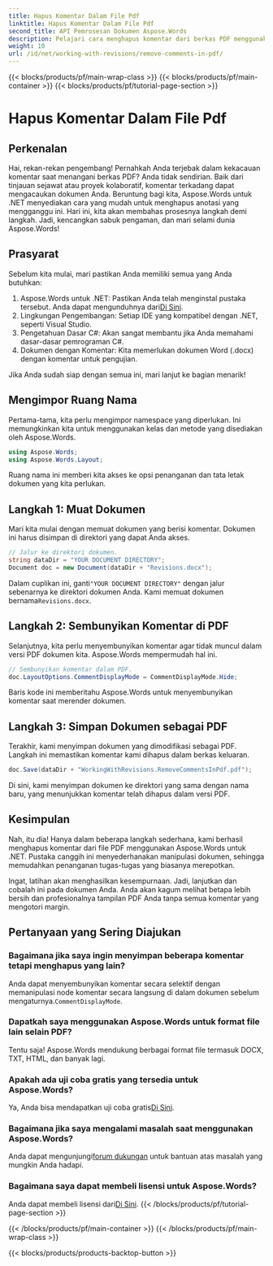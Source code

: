 ```yaml
---
title: Hapus Komentar Dalam File Pdf
linktitle: Hapus Komentar Dalam File Pdf
second_title: API Pemrosesan Dokumen Aspose.Words
description: Pelajari cara menghapus komentar dari berkas PDF menggunakan Aspose.Words untuk .NET dengan panduan langkah demi langkah kami.
weight: 10
url: /id/net/working-with-revisions/remove-comments-in-pdf/
---
```


{{< blocks/products/pf/main-wrap-class >}}
{{< blocks/products/pf/main-container >}}
{{< blocks/products/pf/tutorial-page-section >}}

# Hapus Komentar Dalam File Pdf

## Perkenalan

Hai, rekan-rekan pengembang! Pernahkah Anda terjebak dalam kekacauan komentar saat menangani berkas PDF? Anda tidak sendirian. Baik dari tinjauan sejawat atau proyek kolaboratif, komentar terkadang dapat mengacaukan dokumen Anda. Beruntung bagi kita, Aspose.Words untuk .NET menyediakan cara yang mudah untuk menghapus anotasi yang mengganggu ini. Hari ini, kita akan membahas prosesnya langkah demi langkah. Jadi, kencangkan sabuk pengaman, dan mari selami dunia Aspose.Words!

## Prasyarat

Sebelum kita mulai, mari pastikan Anda memiliki semua yang Anda butuhkan:

1.  Aspose.Words untuk .NET: Pastikan Anda telah menginstal pustaka tersebut. Anda dapat mengunduhnya dari[Di Sini](https://releases.aspose.com/words/net/).
2. Lingkungan Pengembangan: Setiap IDE yang kompatibel dengan .NET, seperti Visual Studio.
3. Pengetahuan Dasar C#: Akan sangat membantu jika Anda memahami dasar-dasar pemrograman C#.
4. Dokumen dengan Komentar: Kita memerlukan dokumen Word (.docx) dengan komentar untuk pengujian.

Jika Anda sudah siap dengan semua ini, mari lanjut ke bagian menarik!

## Mengimpor Ruang Nama

Pertama-tama, kita perlu mengimpor namespace yang diperlukan. Ini memungkinkan kita untuk menggunakan kelas dan metode yang disediakan oleh Aspose.Words.

```csharp
using Aspose.Words;
using Aspose.Words.Layout;
```

Ruang nama ini memberi kita akses ke opsi penanganan dan tata letak dokumen yang kita perlukan.

## Langkah 1: Muat Dokumen

Mari kita mulai dengan memuat dokumen yang berisi komentar. Dokumen ini harus disimpan di direktori yang dapat Anda akses.


```csharp
// Jalur ke direktori dokumen.
string dataDir = "YOUR DOCUMENT DIRECTORY";
Document doc = new Document(dataDir + "Revisions.docx");
```

 Dalam cuplikan ini, ganti`"YOUR DOCUMENT DIRECTORY"` dengan jalur sebenarnya ke direktori dokumen Anda. Kami memuat dokumen bernama`Revisions.docx`.

## Langkah 2: Sembunyikan Komentar di PDF

Selanjutnya, kita perlu menyembunyikan komentar agar tidak muncul dalam versi PDF dokumen kita. Aspose.Words mempermudah hal ini.

```csharp
// Sembunyikan komentar dalam PDF.
doc.LayoutOptions.CommentDisplayMode = CommentDisplayMode.Hide;
```

Baris kode ini memberitahu Aspose.Words untuk menyembunyikan komentar saat merender dokumen.

## Langkah 3: Simpan Dokumen sebagai PDF

Terakhir, kami menyimpan dokumen yang dimodifikasi sebagai PDF. Langkah ini memastikan komentar kami dihapus dalam berkas keluaran.


```csharp
doc.Save(dataDir + "WorkingWithRevisions.RemoveCommentsInPdf.pdf");
```

Di sini, kami menyimpan dokumen ke direktori yang sama dengan nama baru, yang menunjukkan komentar telah dihapus dalam versi PDF.

## Kesimpulan

Nah, itu dia! Hanya dalam beberapa langkah sederhana, kami berhasil menghapus komentar dari file PDF menggunakan Aspose.Words untuk .NET. Pustaka canggih ini menyederhanakan manipulasi dokumen, sehingga memudahkan penanganan tugas-tugas yang biasanya merepotkan.

Ingat, latihan akan menghasilkan kesempurnaan. Jadi, lanjutkan dan cobalah ini pada dokumen Anda. Anda akan kagum melihat betapa lebih bersih dan profesionalnya tampilan PDF Anda tanpa semua komentar yang mengotori margin.

## Pertanyaan yang Sering Diajukan

### Bagaimana jika saya ingin menyimpan beberapa komentar tetapi menghapus yang lain?
 Anda dapat menyembunyikan komentar secara selektif dengan memanipulasi node komentar secara langsung di dalam dokumen sebelum mengaturnya.`CommentDisplayMode`.

### Dapatkah saya menggunakan Aspose.Words untuk format file lain selain PDF?
Tentu saja! Aspose.Words mendukung berbagai format file termasuk DOCX, TXT, HTML, dan banyak lagi.

### Apakah ada uji coba gratis yang tersedia untuk Aspose.Words?
 Ya, Anda bisa mendapatkan uji coba gratis[Di Sini](https://releases.aspose.com/).

### Bagaimana jika saya mengalami masalah saat menggunakan Aspose.Words?
 Anda dapat mengunjungi[forum dukungan](https://forum.aspose.com/c/words/8) untuk bantuan atas masalah yang mungkin Anda hadapi.

### Bagaimana saya dapat membeli lisensi untuk Aspose.Words?
 Anda dapat membeli lisensi dari[Di Sini](https://purchase.aspose.com/buy).
{{< /blocks/products/pf/tutorial-page-section >}}

{{< /blocks/products/pf/main-container >}}
{{< /blocks/products/pf/main-wrap-class >}}

{{< blocks/products/products-backtop-button >}}
